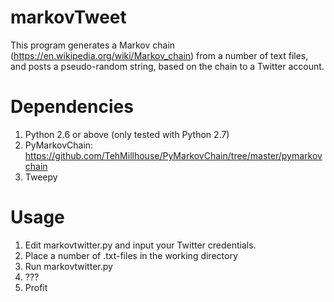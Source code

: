 # markovTweet

This program generates a Markov chain (https://en.wikipedia.org/wiki/Markov_chain) from a number of text files, and posts a pseudo-random string, based on the chain to a Twitter account.

# Dependencies

1. Python 2.6 or above (only tested with Python 2.7)
2. PyMarkovChain: https://github.com/TehMillhouse/PyMarkovChain/tree/master/pymarkovchain
3. Tweepy

# Usage

1. Edit markovtwitter.py and input your Twitter credentials.
2. Place a number of .txt-files in the working directory
3. Run markovtwitter.py
4. ???
5. Profit
